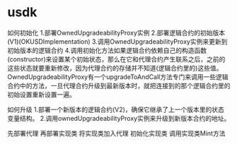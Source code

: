 # usdk

如何初始化
1.部署OwnedUpgradeabilityProxy实例
2.部署逻辑合约的初始版本(V1)(OKUSDImplementation)
3.调用OwnedUpgradeabilityProxy实例来更新到初始版本的逻辑合约
4.调用初始化方法如果逻辑合约依赖自己的构造函数(constructor)来设置某个初始状态，那么在它和代理合约产生联系之后，之前的这些状态就要重新修改，因为代理合约的存储并不知道(逻辑合约里的)这些值。OwnedUpgradeabilityProxy有一个upgradeToAndCall方法专门来调用一些逻辑合约中的方法，一旦代理合约升级到最新版本时，就把连接到的那个逻辑合约里的初始设置重新设置一遍。

如何升级
1.部署一个新版本的逻辑合约(V2)，确保它继承了上一个版本里的状态变量结构。
2.调用ownedUpgradeabilityProxy实例来升级到新版本合约的地址。


先部署代理   再部署实现类    将实现类加入代理 初始化实现类   调用实现类Mint方法
